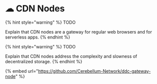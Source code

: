 # ☁ CDN Nodes

{% hint style="warning" %}
TODO

Explain that CDN nodes are a gateway for regular web browsers and for serverless apps.
{% endhint %}

{% hint style="warning" %}
TODO

Explain that CDN nodes address the complexity and slowness of decentralized storage.
{% endhint %}

{% embed url="https://github.com/Cerebellum-Network/ddc-gateway-node" %}
